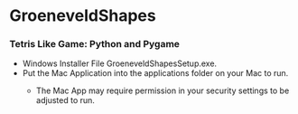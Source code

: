 # GroeneveldShapes
<h3>
Tetris Like Game: Python and Pygame
</h3>
<ul>
  <li>Windows Installer File GroeneveldShapesSetup.exe. </li>
  <li>Put the Mac Application into the applications folder on your Mac to run. </li>
  <ul>
    <li>The Mac App may require permission in your security settings to be adjusted to run. 
  </ul>
</ul>
